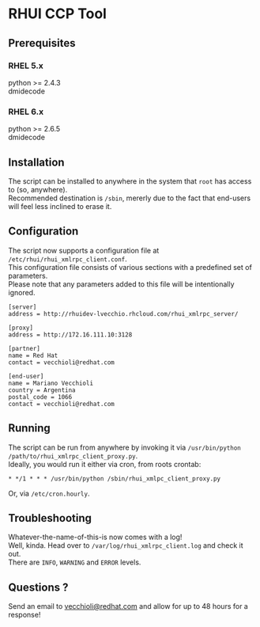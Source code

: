 # RHUI CCP Tool  

## Prerequisites  

### RHEL 5.x
python >= 2.4.3  
dmidecode  

### RHEL 6.x  
python >= 2.6.5  
dmidecode  

## Installation  
The script can be installed to anywhere in the system that `root` has access to (so, anywhere).  
Recommended destination is `/sbin`, mererly due to the fact that end-users will feel less inclined to erase it.  

## Configuration  
The script now supports a configuration file at `/etc/rhui/rhui_xmlrpc_client.conf`.  
This configuration file consists of various sections with a predefined set of parameters.  
Please note that any parameters added to this file will be intentionally ignored.  

    [server]
    address = http://rhuidev-lvecchio.rhcloud.com/rhui_xmlrpc_server/
    
    [proxy]
    address = http://172.16.111.10:3128
    
    [partner]
    name = Red Hat
    contact = vecchioli@redhat.com
    
    [end-user]
    name = Mariano Vecchioli
    country = Argentina
    postal_code = 1066
    contact = vecchioli@redhat.com

## Running  
The script can be run from anywhere by invoking it via `/usr/bin/python /path/to/rhui_xmlrpc_client_proxy.py`.  
Ideally, you would run it either via cron, from roots crontab:  

    * */1 * * * /usr/bin/python /sbin/rhui_xmlpc_client_proxy.py

Or, via `/etc/cron.hourly`.  

## Troubleshooting  
Whatever-the-name-of-this-is now comes with a log!  
Well, kinda. Head over to `/var/log/rhui_xmlrpc_client.log` and check it out.  
There are `INFO`, `WARNING` and `ERROR` levels.  

## Questions ?  
Send an email to vecchioli@redhat.com and allow for up to 48 hours for a
response!  

